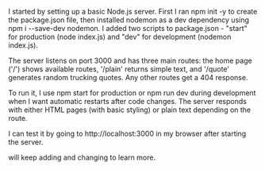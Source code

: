 I started by setting up a basic Node.js server. 
First I ran npm init -y to create the package.json file, 
then installed nodemon as a dev dependency using npm i --save-dev nodemon. 
I added two scripts to package.json - "start" for production (node index.js) and "dev" for development (nodemon index.js). 

The server listens on port 3000 and has three main routes: 
the home page ('/') shows available routes, 
'/plain' returns simple text,
 and '/quote' generates random trucking quotes.
 Any other routes get a 404 response. 
 
 To run it, I use npm start for production or npm run dev during development when I want automatic restarts after code changes. 
 The server responds with either HTML pages (with basic styling) or plain text depending on the route.
 
 I can test it by going to http://localhost:3000 in my browser after starting the server.

 will keep adding and changing to learn more. 